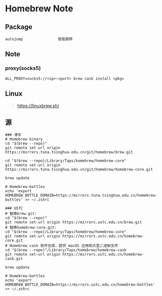 Homebrew Note
=============

## Package

    autojump                智能跳转

## Note

### proxy(socks5)

    ALL_PROXY=socks5://<ip>:<port> brew cask install <pkg>

Linux
-----

> <https://linuxbrew.sh/>

源
---

``` shell
### 清华
# Homebrew binary
cd "$(brew --repo)"
git remote set-url origin https://mirrors.tuna.tsinghua.edu.cn/git/homebrew/brew.git

cd "$(brew --repo)/Library/Taps/homebrew/homebrew-core"
git remote set-url origin https://mirrors.tuna.tsinghua.edu.cn/git/homebrew/homebrew-core.git

brew update

# Homebrew-bottles
echo 'export HOMEBREW_BOTTLE_DOMAIN=https://mirrors.tuna.tsinghua.edu.cn/homebrew-bottles' >> ~/.zshrc

### USTC
# 替换brew.git:
cd "$(brew --repo)"
git remote set-url origin https://mirrors.ustc.edu.cn/brew.git
# 替换homebrew-core.git:
cd "$(brew --repo)/Library/Taps/homebrew/homebrew-core"
git remote set-url origin https://mirrors.ustc.edu.cn/homebrew-core.git
# Homebrew cask 软件仓库，提供 macOS 应用和大型二进制文件
cd "$(brew --repo)"/Library/Taps/homebrew/homebrew-cask
git remote set-url origin https://mirrors.ustc.edu.cn/homebrew-cask.git

brew update

# Homebrew-bottles
echo 'export HOMEBREW_BOTTLE_DOMAIN=https://mirrors.ustc.edu.cn/homebrew-bottles' >> ~/.zshrc
```
